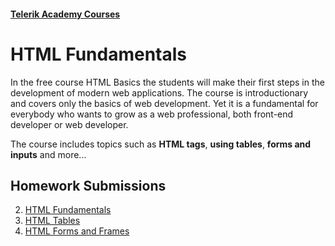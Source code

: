 #### [Telerik Academy Courses](../) 

HTML Fundamentals
=====================================

In the free course HTML Basics the students will make their first steps in the development of modern web applications. The course is introductionary and covers only the basics of web development. Yet it is a fundamental for everybody who wants to grow as a web professional, both front-end developer or web developer.

The course includes topics such as **HTML tags**, **using tables**, **forms and inputs** and more...

## Homework Submissions

2. [HTML Fundamentals](./HOMEWORK/02.HTML_Fundamentals)
3. [HTML Tables](./HOMEWORK/03.HTML_Tables)
4. [HTML Forms and Frames](./HOMEWORK/04.HTML_Forms_and_Frames)
